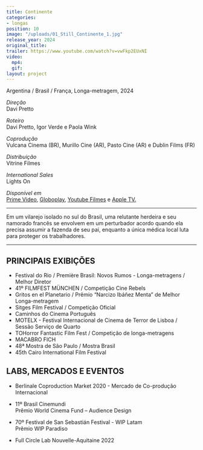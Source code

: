```yaml
---
title: Continente
categories:
- longas
position: 10
image: "/uploads/01_Still_Continente_1.jpg"
release_year: 2024
original_title: 
trailer: https://www.youtube.com/watch?v=vwFkp2EUxNI
video:
  mp4: 
  gif: 
layout: project
---
```


Argentina / Brasil / França, Longa-metragem, 2024

*Direção*\
Davi Pretto

*Roteiro*\
Davi Pretto, Igor Verde e Paola Wink

*Coprodução*\
Vulcana Cinema (BR), Murillo Cine (AR), Pasto Cine (AR) e Dublin Films (FR)

*Distribuição*\
Vitrine Filmes

*International Sales*\
Lights On

*Disponível em*\
[Prime Video](https://www.primevideo.com/-/pt/detail/0HA0UULOV867Z92ELIPXFI4LOZ/ref=atv_dl_rdr), [Globoplay](https://globoplay.globo.com/continente/t/nmWQMGgxW2/), [Youtube Filmes](https://www.youtube.com/watch?v=unkMfmWxG7Q) e [Apple TV.](https://tv.apple.com/br/movie/continente/umc.cmc.17bqs4iv2hi1e8wckbhskrcqg?playableId=tvs.sbd.9001%3A1781086291)

---

Em um vilarejo isolado no sul do Brasil, uma relutante herdeira e seu namorado francês se envolvem em um perturbador acordo quando ela precisa assumir a fazenda de seu pai, enquanto a única médica local luta para proteger os trabalhadores.

---

## PRINCIPAIS EXIBIÇÕES

* Festival do Rio / Première Brasil: Novos Rumos - Longa-metragens / Melhor Diretor
* 41º FILMFEST MÜNCHEN / Competição Cine Rebels
* Gritos en el Planetario / Prêmio “Narcizo Ibáñez Menta” de Melhor Longa-metragem
* Sitges Film Festival / Competição Oficial
* Caminhos do Cinema Português
* MOTELX - Festival Internacional de Cinema de Terror de Lisboa / Sessão Serviço de Quarto
* TOHorror Fantastic Film Fest / Competição de longa-metragens
* MACABRO FICH
* 48ª Mostra de São Paulo / Mostra Brasil
* 45th Cairo International Film Festival

## LABS, MERCADOS E EVENTOS

* Berlinale Coproduction Market 2020 - Mercado de Co-produção Internacional

* 11º Brasil Cinemundi\
  Prêmio World Cinema Fund – Audience Design

* 70º Festival de San Sebastián Festival - WIP Latam\
  Prêmio WIP Paradiso

* Full Circle Lab Nouvelle-Aquitaine 2022
